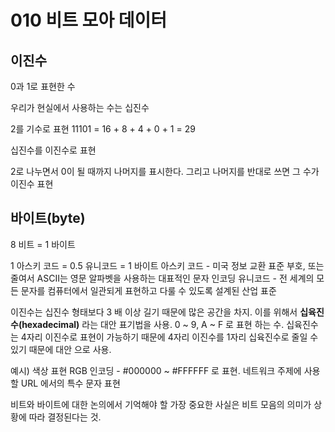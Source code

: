 # 010 비트 모아 데이터



## 이진수

0과 1로 표현한 수 

우리가 현실에서 사용하는 수는 십진수

2를 기수로 표현
11101 = 16 + 8 + 4 + 0 + 1 = 29



십진수를 이진수로 표현

2로 나누면서 0이 될 때까지 나머지를 표시한다.
그리고 나머지를 반대로 쓰면 그 수가 이진수 표현



## 바이트(byte)

8 비트 = 1 바이트

1 아스키 코드 = 0.5 유니코드 = 1 바이트
아스키 코드 - 미국 정보 교환 표준 부호, 또는 줄여서 ASCII는 영문 알파벳을 사용하는 대표적인 문자 인코딩
유니코드 - 전 세계의 모든 문자를 컴퓨터에서 일관되게 표현하고 다룰 수 있도록 설계된 산업 표준



이진수는 십진수 형태보다 3 배 이상 길기 때문에 많은 공간을 차지.
이를 위해서 **십육진수(hexadecimal)** 라는 대안 표기법을 사용.
0 ~ 9, A ~ F 로 표현 하는 수.
십육진수는 4자리 이진수로 표현이 가능하기 때문에 4자리 이진수를 1자리 십육진수로 줄일 수 있기 때문에 대안 으로 사용.



예시)
색상 표현 RGB 인코딩 - #000000 ~ #FFFFFF 로 표현.
네트워크 주제에 사용할 URL 에서의 특수 문자 표현



비트와 바이트에 대한 논의에서 기억해야 할 가장 중요한 사실은 비트 모음의 의미가 상황에 따라 결정된다는 것.
